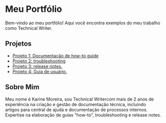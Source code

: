 # Meu Portfólio  
Bem-vindo ao meu portfólio! Aqui você encontra exemplos do meu trabalho como Technical Writer.  

## Projetos  
- [Projeto 1: Documentação de how-to guide](https://github.com/seu-username/projeto1)  
- [Projeto 2: troubleshooting](https://github.com/seu-username/projeto2)  
- [Projeto 3: release notes.](https://github.com/seu-username/projeto3)
- [Projeto 4: Guia de usuário.](https://github.com/seu-username/projeto4)  

## Sobre Mim  
Meu nome é Karine Moreira, sou Technical Writercom mais de 2 anos de experiência na criação e gestão de documentação técnica, incluindo artigos para central de ajuda e documentação de processos internos. Expertise na elaboração de guias "how-to", troubleshooting e release notes.  
